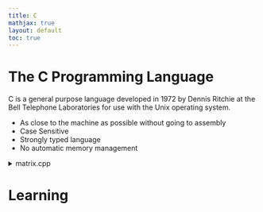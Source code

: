 ```yaml
---
title: C
mathjax: true
layout: default
toc: true
---
```



# The C Programming Language
C is a general purpose language developed in 1972 by Dennis Ritchie at the Bell Telephone Laboratories for use with the Unix operating system.

* As close to the machine as possible without going to assembly
* Case Sensitive
* Strongly typed language
* No automatic memory management



<details>
<summary> matrix.cpp </summary>

<p markdown="block">
```cpp
{% include_relative src/skeleton.c %}
````
</p></details>  



# Learning


